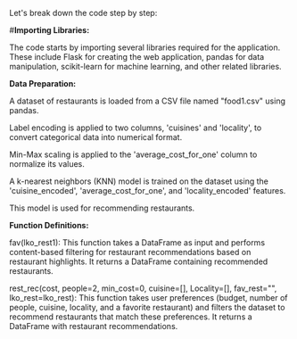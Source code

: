 Let's break down the code step by step:

#**Importing Libraries:**

The code starts by importing several libraries required for the application. These include Flask for creating the web application, pandas for data manipulation, scikit-learn for machine learning, and other related libraries.

**Data Preparation:**

A dataset of restaurants is loaded from a CSV file named "food1.csv" using pandas.

Label encoding is applied to two columns, 'cuisines' and 'locality', to convert categorical data into numerical format.

Min-Max scaling is applied to the 'average_cost_for_one' column to normalize its values. 

A k-nearest neighbors (KNN) model is trained on the dataset using the 'cuisine_encoded', 'average_cost_for_one', and 'locality_encoded' features.

This model is used for recommending restaurants.

**Function Definitions:**

fav(lko_rest1): This function takes a DataFrame as input and performs content-based filtering for restaurant recommendations based on restaurant highlights. It returns a DataFrame containing recommended restaurants.

rest_rec(cost, people=2, min_cost=0, cuisine=[], Locality=[], fav_rest="", lko_rest=lko_rest): This function takes user preferences (budget, number of people, cuisine, locality, and a favorite restaurant) and filters the dataset to recommend restaurants that match these preferences. It returns a DataFrame with restaurant recommendations. 
